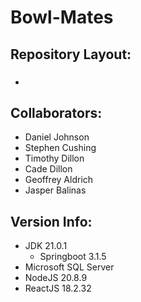 # Bowl-Mates

## Repository Layout:
* ###

## Collaborators:

* Daniel Johnson
* Stephen Cushing
* Timothy Dillon
* Cade Dillon
* Geoffrey Aldrich
* Jasper Balinas

## Version Info:

  * JDK 21.0.1
    * Springboot 3.1.5
  * Microsoft SQL Server
  * NodeJS 20.8.9
  * ReactJS 18.2.32
